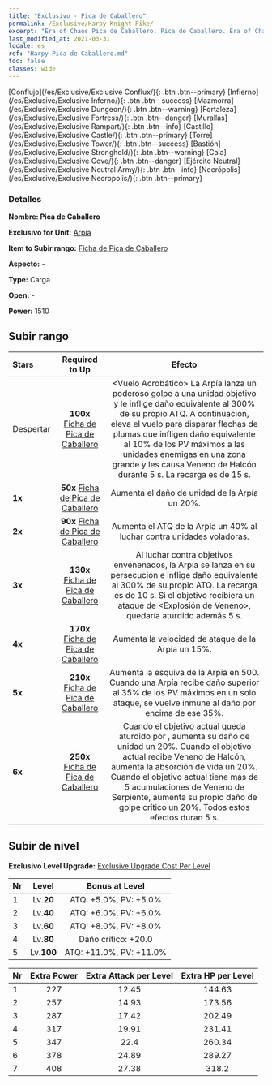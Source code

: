 ```yaml
---
title: "Exclusivo - Pica de Caballero"
permalink: /Exclusive/Harpy Knight Pike/
excerpt: "Era of Chaos Pica de Caballero. Pica de Caballero. Era of Chaos Exclusivo Pica de Caballero. Arpía Exclusivo."
last_modified_at: 2021-03-31
locale: es
ref: "Harpy Pica de Caballero.md"
toc: false
classes: wide
---
```

 [Conflujo](/es/Exclusive/Exclusive Conflux/){: .btn .btn--primary} [Infierno](/es/Exclusive/Exclusive Inferno/){: .btn .btn--success} [Mazmorra](/es/Exclusive/Exclusive Dungeon/){: .btn .btn--warning} [Fortaleza](/es/Exclusive/Exclusive Fortress/){: .btn .btn--danger} [Murallas](/es/Exclusive/Exclusive Rampart/){: .btn .btn--info} [Castillo](/es/Exclusive/Exclusive Castle/){: .btn .btn--primary} [Torre](/es/Exclusive/Exclusive Tower/){: .btn .btn--success} [Bastión](/es/Exclusive/Exclusive Stronghold/){: .btn .btn--warning} [Cala](/es/Exclusive/Exclusive Cove/){: .btn .btn--danger} [Ejército Neutral](/es/Exclusive/Exclusive Neutral Army/){: .btn .btn--info} [Necrópolis](/es/Exclusive/Exclusive Necropolis/){: .btn .btn--primary} 

### Detalles
 **Nombre: Pica de Caballero** 

 **Exclusivo for Unit:** [Arpía](/es/units/Harpy/) 

 **Item to Subir rango:** [Ficha de Pica de Caballero](/es/Items/con_916/)

 **Aspecto:** -

 **Type:** Carga

 **Open:** -

 **Power:** 1510

## Subir rango

  |     Stars    |  Required to Up | Efecto |
  |:-------------|:---------------:|:---------------:|
  |  Despertar  | **100x** [Ficha de Pica de Caballero](/es/Items/con_916/) | <Vuelo Acrobático> La Arpía lanza un poderoso golpe a una unidad objetivo y le inflige daño equivalente al 300% de su propio ATQ. A continuación, eleva el vuelo para disparar flechas de plumas que infligen daño equivalente al 10% de los PV máximos a las unidades enemigas en una zona grande y les causa Veneno de Halcón durante 5 s. La recarga es de 15 s. |
  | **1x** <i class="fas fa-star"/> | **50x** [Ficha de Pica de Caballero](/es/Items/con_916/) | Aumenta el daño de unidad de la Arpía un 20%. |
  | **2x** <i class="fas fa-star"/> | **90x** [Ficha de Pica de Caballero](/es/Items/con_916/) | Aumenta el ATQ de la Arpía un 40% al luchar contra unidades voladoras. |
  | **3x** <i class="fas fa-star"/> | **130x** [Ficha de Pica de Caballero](/es/Items/con_916/) | <Buche Venenoso> Al luchar contra objetivos envenenados, la Arpía se lanza en su persecución e inflige daño equivalente al 300% de su propio ATQ. La recarga es de 10 s. Si el objetivo recibiera un ataque de <Explosión de Veneno>, quedaría aturdido además 5 s. |
  | **4x** <i class="fas fa-star"/> | **170x** [Ficha de Pica de Caballero](/es/Items/con_916/) | Aumenta la velocidad de ataque de la Arpía un 15%. |
  | **5x** <i class="fas fa-star"/> | **210x** [Ficha de Pica de Caballero](/es/Items/con_916/) | Aumenta la esquiva de la Arpía en 500. Cuando una Arpía recibe daño superior al 35% de los PV máximos en un solo ataque, se vuelve inmune al daño por encima de ese 35%. |
  | **6x** <i class="fas fa-star"/> | **250x** [Ficha de Pica de Caballero](/es/Items/con_916/) | Cuando el objetivo actual queda aturdido por <Buche Venenoso>, aumenta su daño de unidad un 20%. Cuando el objetivo actual recibe Veneno de Halcón, aumenta la absorción de vida un 20%. Cuando el objetivo actual tiene más de 5 acumulaciones de Veneno de Serpiente, aumenta su propio daño de golpe crítico un 20%. Todos estos efectos duran 5 s. |


## Subir de nivel
 **Exclusivo Level Upgrade:** [Exclusive Upgrade Cost Per Level](/Exclusive/ExclusiveUpgradeCostPerLevel/)

  |  Nr  |   Level  | Bonus at Level |
  |:-----|:--------:|:--------------:|
  | 1 | Lv.**20** | ATQ: +5.0%, PV: +5.0% |
  | 2 | Lv.**40** | ATQ: +6.0%, PV: +6.0% |
  | 3 | Lv.**60** | ATQ: +8.0%, PV: +8.0% |
  | 4 | Lv.**80** | Daño crítico: +20.0 |
  | 5 | Lv.**100** | ATQ: +11.0%, PV: +11.0% |


  |  Nr  |  Extra Power | Extra Attack per Level | Extra HP per Level |
  |:-----|:--------:|:--------:|:--------:|
  | 1 | 227 | 12.45 | 144.63 |
  | 2 | 257 | 14.93 | 173.56 |
  | 3 | 287 | 17.42 | 202.49 |
  | 4 | 317 | 19.91 | 231.41 |
  | 5 | 347 | 22.4 | 260.34 |
  | 6 | 378 | 24.89 | 289.27 |
  | 7 | 408 | 27.38 | 318.2 |


